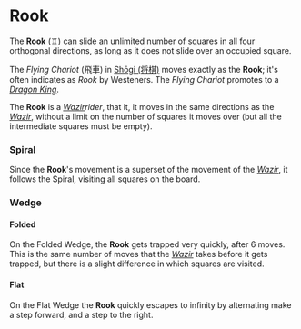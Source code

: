 # Rook

The **Rook** (&#x2656;) can slide an unlimited number of squares in all
four orthogonal directions, as long as it does not slide over an
occupied square.

The *Flying Chariot* (&#x98db;&#x8eca;) in 
[Sh&#x14d;gi (&#x5c06;&#x68cb;)](#wiki:Shogi) moves exactly as
the **Rook**; it's often indicates as *Rook* by Westeners. The
*Flying Chariot* promotes to a [*Dragon King*](dragon_king.html).

The **Rook** is a [*Wazir*](wazir.html)*rider*, that it, it moves in the same
directions as the [*Wazir*](wazir.html), without a limit on the number
of squares it moves over (but all the intermediate squares must be empty).

### Spiral

Since the **Rook**'s movement is a superset of the movement of the
[*Wazir*](wazir.html), it follows the Spiral, visiting all squares
on the board.

### Wedge

#### Folded

On the Folded Wedge, the **Rook** gets trapped very quickly, after 6 moves. This
is the same number of moves that the [*Wazir*](wazir.html) takes before
it gets trapped, but there is a slight difference in which squares
are visited.

#### Flat

On the Flat Wedge the **Rook** quickly escapes to infinity by alternating make 
a step forward, and a step to the right.

<div class = 'trapped' data-piece = 'room'></div>
<div class = 'boxset'  data-sets  = 'chess,shogi,omega_chess'></div>
